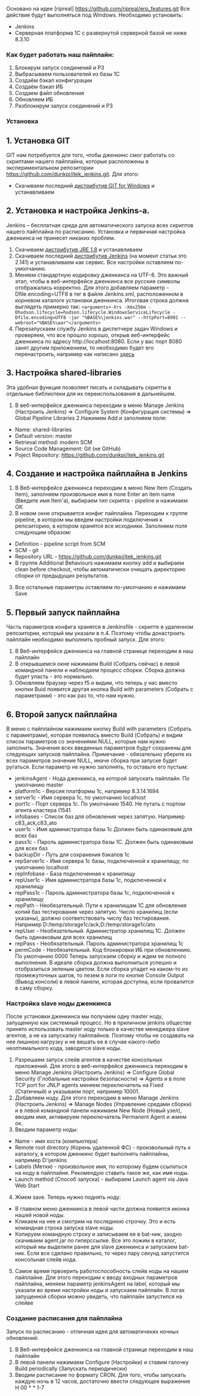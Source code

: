 Основано на идее [ripreal] https://github.com/ripreal/erp_features.git
Все действия будут выполняться под Windows.
Необходимо установить:
* Jenkins
* Серверная платформа 1С с развернутой серверной базой не ниже 8.3.10


### Как будет работать наш пайплайн:
1. Блокирум запуск соединений и РЗ
2. Выбрасываем пользователей из базы 1С
3. Создаём бэкап конфигурации
4. Создаём бэкап ИБ
5. Создаем файл обновления
6. Обновляем ИБ
7. Разблокирум запуск соединений и РЗ


### Установка
## 1. Установка GIT
GIT нам потребуется для того, чтобы  дженкинс смог работать со скриптами нашего пайплайна, которые расположены в экспериментальном репозитории https://github.com/dunkpi/itek_jenkins.git. Для этого:
* Скачиваем последний [дистрибутив GIT for Windows](https://git-scm.com/) и устанавливаем

## 2. Установка и настройка Jenkins-а.
Jenkins – бесплатная среда для автоматического запуска всех скриптов нашего пайплайна по расписанию. Установка и первичная настройка дженкинса не принесет никаких проблем.
1. Скачиваем [дистрибутив JRE 1.8](https://www.java.com/en/download/) и устанавливаем
2. Скачиваем последний [дистрибутив Jenkins](https://jenkins.io/) (на момент статьи это 2.141) и устанавливаем как сервис. Все настройки оставляем по-умолчанию.
3. Меняем стандартную кодировку дженкинса на UTF-8. Это важный этап, чтобы в веб-интерфейсе дженкинса все русские символы отображались корректно. Для этого добавляем параметр -Dfile.encoding=UTF8 в тег <arguments> в файле Jenkins.xml, расположенном в корневом каталоге установки дженкинса. Итоговая строка должна выглядеть примерно так:
```<arguments>-Xrs -Xmx256m -Dhudson.lifecycle=hudson.lifecycle.WindowsServiceLifecycle -Dfile.encoding=UTF8 -jar "%BASE%\jenkins.war" --httpPort=8991 --webroot="%BASE%\war"</arguments>```
4. Перезапускаем службу Jenkins в диспетчере задач Windows и проверяем, что все прошло хорошо, открыв веб-интерфейс дженкинса по адресу http://localhost:8080. Если у вас порт 8080 занят другим приложением, то необходимо будет его перенастроить, например как написано [здесь](https://stackoverflow.com/questions/23769478/how-to-change-port-for-jenkins-window-service-when-8080-is-being-used)

## 3. Настройка shared-libraries
Эта удобная функция позволяет писать и складывать скрипты в отдельные библиотеки для их переиспользования в дальнейшем.
1. В веб-интерфейсе дженкинса переходим в меню Manage Jenkins (Настроить Jenkins) => Configure System (Конфигурация системы) => Global Pipeline Libraries
2.Нажимем Add и заполняем поля:
* Name: shared-libraries
* Default version: master
* Retrieval method: modern SCM
* Source Code Management: Git (не GitHub)
* Poject Repository: https://github.com/dunkpi/itek_jenkins.git

 ## 4. Создание и настройка пайплайна в Jenkins
 1. В Веб-интерфейсе дженкинса переходим в меню New Item (Создать Item), заполняем произвольное имя в поле Enter an item name (Введите имя Item'а), выбираем тип скрипта - pipeline и нажимаем ОК
 2. В новом окне открывается конфиг пайплайна. Переходим к группе pipeline, в котором мы введем настройки подключения к репозиторию, в котором хранятся все исходники. Заполняем поля следующим образом:
 * Definition - pipeline script from SCM
 * SCM - git
 * Repository URL - https://github.com/dunkpi/itek_jenkins.git
 * В группе Additional Behaviours нажимаем кнопку add и выбираем clean before checkout, чтобы автоматически очищать директорию сборки от предыдущих результатов.
3. Все остальные параметры оставляем по-умолчанию и нажимаем Save

## 5. Первый запуск пайплайна
Часть параметров конфига  хранятся в Jenkinsfile - скрипте в удаленном репозитории, который мы указали в п.4. Поэтому чтобы донастроить пайплайн необходимо выполнить пробный запуск. Для этого:
1. В Веб-интерфейсе дженкинса на главной странице переходим в наш пайплайн
2. В открывшемся окне нажимаем Build (Собрать сейчас) в левой командной панели и наблюдаем процесс сборки. Сборка должна будет упасть - это нормально.
3. Обновляем браузер через f5 и видим, что теперь у нас вместо кнопки Buid появится другая кнопка Build with parameters (Собрать с параметрами) - это как раз то, что нам нужно.

## 6. Второй запуск пайплайна
В меню с пайплайном нажимаем кнопку Build with parameters (Собрать с параметрами), которая появилась вместо Build (Собрать) и видим список параметров со значениями NULL, которые нам нужно заполнить. Значения всех введенных параметров будут сохранены для следующих запусков пайплайна. Примечание - обязательно уберите из всех параметров значение NULL, иначе сборка при запуске будет ругаться. Если параметр не нужно заполнять, то оставьте его пустым:
* jenkinsAgent - Нода дженкинса, на которой запускать пайплайн. По умолчанию master
* platform1c - Версия платформы 1с, например 8.3.14.1694
* server1c - Имя сервера 1с, по умолчанию localhost
* port1c - Порт сервера 1с. По умолчанию 1540. Не путать с портом агента кластера (1541
* infobases - Список баз для обновления через запятую. Например c83_ack,c83_ato
* user1c - Имя администратора базы 1с Должен быть одинаковым для всех баз
* pass1c - Пароль администратора базы 1C. Должен быть одинаковым для всех баз
* backupDir - Путь для сохранения бэкапов 1c
* repServer1c - Имя сервера 1с базы, подключенной к хранилищу, по умолчанию localhost
* repInfobase - База подключенная к хранилищу
* repUser1c - Имя администратора базы 1с, подключенной к хранилищу
* repPass1c - Пароль администратора базы 1с, подключенной к хранилищу
* repPath - Необязательный. Пути к хранилищам 1С для обновления копий баз тестирования через запятую. Число хранилищ (если указаны), должно соответствовать числу баз тестирования. Например D:/temp/storage1c/ack,D:/temp/storage1c/ato
* repUser - Необязательный. Администратор хранилищ  1C. Должен быть одинаковым для всех хранилищ
* repPass - Необязательный. Пароль администратора хранилищ 1c
* permCode - Необязательный. Код блокировки ИБ при обновлениию. По умолчанию 0000
Теперь запускаем сборку и ждем ее полного выполнения. В идеале сборка должна выполниться успешно и отобразиться зеленым цветом. Если сборка упадет на каком-то из промежуточных шагов, то лезем в логи по кнопке Console Output (Вывод консоли) в левой панели, которая доступна, если провалится в саму сборку.


### Настройка slave ноды дженкинса
После установки дженкинса мы получаем одну master ноду, запущенную как системный процесс. Но в приличном jenkins обществе принято использовать master ноду только в качестве менеджера slave агентов, а не ка запускалку пайплайнов. Поэтому чтобы не создавать на нее лишнюю нагрузку и не вешать ее в случае какого-либо неоптимального кода, заводятся slave ноды. 
1. Разрешаем запуск слейв агентов в качестве консольных приложений. Для этого в веб-интерфейсе дженкинса переходим в меню Manage Jenkins (Настроить Jenkins) => Configure Global Security (Глобальные настройки безопасности) => Agents и в поле TCP port for JNLP agents меняем переключатель на Fixed (Статичный) и указываем порт, например 10001.
2. Добавляем ноду. Для этого переходим в меню Manage Jenkins (Настроить Jenkins) => Manage Nodes (Управление средами сборки) и в левой командной панели нажимаем New Node (Новый узел), вводим имя, активируем переключатель Permanent Agent и жмем ок.
3. Вводим параметр ноды:
* Name - имя хоста (компьютера)
* Remote root directory (Корень удаленной ФС) - произвольный путь к каталогу, в котором дженкинс будет выполнять пайплайны, например D:\jenkins
* Labels (Метки) - произвольное имя, по которому будем ссылаться на ноду в пайплайне. Рекомендую ставить такое же, как имя ноды.
* Launch method (Способ запуска) - выбираем Launch agent via Java Web Start
4. Жмем save. Теперь нужно поднять ноду:
* В главном меню дженкинса в левой части должна появится иконка нашей новой ноды.
* Кликаем на нее и смотрим на последнюю строчку. Это и есть командная строка запуска slave ноды. 
* Копируем командную строку и записываем ее в bat-ник,  заодно скачиваем agent.jar по гиперссылке. Все это ложим в каталог, который мы выделили ранее для slave дженкинса и запускаем bat-ник. Если все сделано правильно, то через пару секунд запустится консольная слейв нода.
5. Самое время првоерить работоспособность слейв ноды на нашем пайплайне. Для этого переходим к вводу входных параметров пайплайна, меняем параметр jenkinsAgent на label, который мы указали во время настройки ноды и запускаем пайплайн.  В логах запущенной сборки можно увидеть, что пайплайн запустился на слейве


### Создание расписания для пайплайна
Запуск по расписанию - отличная идея для автоматичеких ночных обновлений:
1. В Веб-интерфейсе дженкинса на главной странице переходим в наш пайплайн 
2. В левой панели нажимаем Configure (Настройки) и ставим галочку Build periodically (Запускать периодически)
3. Вводим расписание по формату CRON. Для того, чтобы запускать каждую ночь в 12 часов, достаточно ввести следующее выражение H 00 * * 1-7
